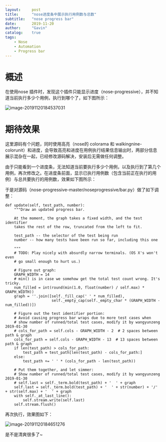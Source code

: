 ```yaml
---
layout:     post
title:      "nose进度条中展示执行用例数与总数"
subtitle:   "nose progress bar"
date:       2019-11-20
author:     "Gavin"
catalog:    true
tags:
    - Nose
    - Automation
    - Progress bar
---
```


# 概述

在使用nose 插件时，发现这个插件只能显示进度（nose-progressive），并不知道当前执行多少个用例，执行到哪个了，如下图所示：

![image-20191120184537031](C:\Users\Administrator\AppData\Roaming\Typora\typora-user-images\image-20191120184537031.png)



# 期待效果

这里源码有个问题，同时使用高亮（nose的  colorama  和  walkingnine-colorunit）和进度，会导致高亮和进度在用例执行结果信息输出时，两部分信息展示混杂在一起，已经修改源码解决，安装后无需做任何调整。

  由于只能看到一个进度条，无法知道当前要执行多少个用例，以及执行到了第几个用例，再次修改之。在进度条前面，显示已执行用例数（包含当前正在执行的用例）与总共要执行的用例数，效果如下图所示：

于是对源码（nose-progressive-master/noseprogressive/bar.py）做了如下调整：

    def update(self, test_path, number):
        """Draw an updated progress bar.
    
        At the moment, the graph takes a fixed width, and the test identifier
        takes the rest of the row, truncated from the left to fit.
    
        test_path -- the selector of the test being run
        number -- how many tests have been run so far, including this one
    
        """
        # TODO: Play nicely with absurdly narrow terminals. (OS X's won't even
        # go small enough to hurt us.)
    
        # Figure out graph:
        GRAPH_WIDTH = 14
        # min() is in case we somehow get the total test count wrong. It's tricky.
        num_filled = int(round(min(1.0, float(number) / self.max) * GRAPH_WIDTH))
        graph = ''.join([self._fill_cap(' ' * num_filled),
                         self._empty_cap(self._empty_char * (GRAPH_WIDTH - num_filled))])
    
        # Figure out the test identifier portion:
        # Avoid causing progress bar wraps due to more test cases when 
        # show number of runned/total test cases, modify it by wangyunzeng 2019-01-30
        # cols_for_path = self.cols - GRAPH_WIDTH - 2  # 2 spaces between path & graph
        cols_for_path = self.cols - GRAPH_WIDTH - 13  # 13 spaces between path & graph
        if len(test_path) > cols_for_path:
            test_path = test_path[len(test_path) - cols_for_path:]
        else:
            test_path += ' ' * (cols_for_path - len(test_path))
    
        # Put them together, and let simmer:
        # Show number of runned/total test cases, modify it by wangyunzeng 2019-01-30
        # self.last = self._term.bold(test_path) + '  ' + graph
        self.last = self._term.bold(test_path) + '  ' + str(number) + '/' + str(self.max) + '  ' + graph
        with self._at_last_line():
            self.stream.write(self.last)
        self.stream.flush()


再次执行，效果图如下：

![image-20191120184651276](C:\Users\Administrator\AppData\Roaming\Typora\typora-user-images\image-20191120184651276.png)



是不是清爽很多了~



